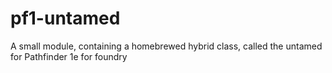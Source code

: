 # pf1-untamed
A small module, containing a homebrewed hybrid class, called the untamed for Pathfinder 1e for foundry
